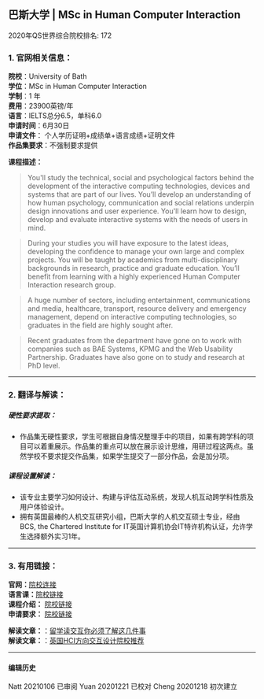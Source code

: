 ## 巴斯大学 | MSc in Human Computer Interaction

2020年QS世界综合院校排名: 172  

### 1. 官网相关信息：

**院校**：University of Bath  
**学位**：MSc in Human Computer Interaction  
**学制**：1 年  
**费用**：23900英镑/年  
**语言**：IELTS总分6.5，单科6.0  
**申请时间**：6月30日  
**申请文件**： 个人学历证明+成绩单+语言成绩+证明文件  
**作品集要求**：不强制要求提供  

**课程描述：**   

> You'll study the technical, social and psychological factors behind the development of the interactive computing technologies, devices and systems that are part of our lives. You’ll develop an understanding of how human psychology, communication and social relations underpin design innovations and user experience. You'll learn how to design, develop and evaluate interactive systems with the needs of users in mind.

> During your studies you will have exposure to the latest ideas, developing the confidence to manage your own large and complex projects. You will be taught by academics from multi-disciplinary backgrounds in research, practice and graduate education. You’ll benefit from learning with a highly experienced Human Computer Interaction research group.

> A huge number of sectors, including entertainment, communications and media, healthcare, transport, resource delivery and emergency management, depend on interactive computing technologies, so graduates in the field are highly sought after.

> Recent graduates from the department have gone on to work with companies such as BAE Systems, KPMG and the Web Usability Partnership. Graduates have also gone on to study and research at PhD level.



---


### 2. 翻译与解读：

##### 硬性要求提取：
- 作品集无硬性要求，学生可根据自身情况整理手中的项目，如果有跨学科的项目可以着重展示。作品集的重点可以放在展示设计思维，用研过程这两点。虽然学校不要求提交作品集，如果学生提交了一部分作品，会是加分项。  

##### 课程设置解读：
- 该专业主要学习如何设计、构建与评估互动系统，发现人机互动跨学科性质及用户体验设计。
- 拥有英国最棒的人机交互研究小组，巴斯大学的人机交互硕士专业，经由BCS, the Chartered Institute for IT英国计算机协会IT特许机构认证，允许学生选择额外实习1年。



---


### 3. 有用链接：
**官网：**[院校连接](https://www.bath.ac.uk/courses/postgraduate-2019/taught-postgraduate-courses/msc-human-computer-interaction/)  
**语言课：**[院校链接](https://www.bath.ac.uk/professional-services/pre-sessional-programme/)  
**课程介绍：** [院校链接](https://www.bath.ac.uk/courses/postgraduate-2019/taught-postgraduate-courses/msc-human-computer-interaction/#course-structure)  
**申请要求：** [院校链接](https://www.bath.ac.uk/courses/postgraduate-2019/taught-postgraduate-courses/msc-human-computer-interaction/#entry-requirements)


**解读文章：**：[留学读交互你必须了解这几件事](http://www.makebi.net/34036.html)  
**解读文章：**：[英国HCI方向交互设计院校推荐](http://www.makebi.net/24434.html)   



---


#### 编辑历史  

Natt 20210106 已审阅
Yuan 20201221 已校对
Cheng 20201218 初次建立  
